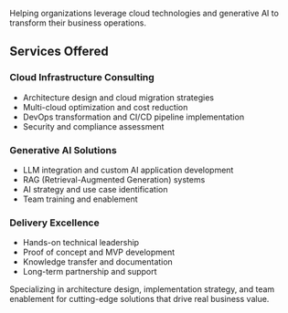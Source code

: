 Helping organizations leverage cloud technologies and generative AI to transform their business operations.

## Services Offered

### Cloud Infrastructure Consulting
- Architecture design and cloud migration strategies
- Multi-cloud optimization and cost reduction
- DevOps transformation and CI/CD pipeline implementation
- Security and compliance assessment

### Generative AI Solutions
- LLM integration and custom AI application development
- RAG (Retrieval-Augmented Generation) systems
- AI strategy and use case identification
- Team training and enablement

### Delivery Excellence
- Hands-on technical leadership
- Proof of concept and MVP development
- Knowledge transfer and documentation
- Long-term partnership and support

Specializing in architecture design, implementation strategy, and team enablement for cutting-edge solutions that drive real business value.
